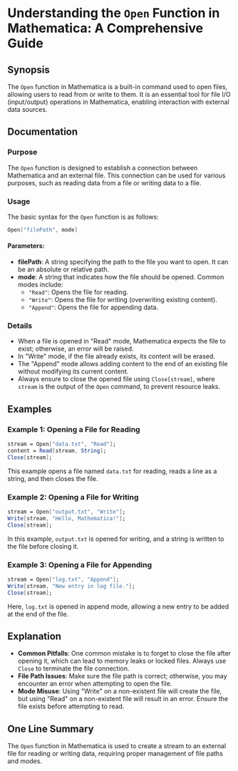 <!--
Meta Description: # Understanding the `Open` Function in Mathematica: A Comprehensive Guide ## Synopsis The `Open` function in Mathematica is a built-in command used to...
Meta Keywords: file, open, stream, mathematica, read
-->

# Understanding the `Open` Function in Mathematica: A Comprehensive Guide

## Synopsis
The `Open` function in Mathematica is a built-in command used to open files, allowing users to read from or write to them. It is an essential tool for file I/O (input/output) operations in Mathematica, enabling interaction with external data sources.

## Documentation
### Purpose
The `Open` function is designed to establish a connection between Mathematica and an external file. This connection can be used for various purposes, such as reading data from a file or writing data to a file.

### Usage
The basic syntax for the `Open` function is as follows:

```mathematica
Open["filePath", mode]
```

#### Parameters:
- **filePath**: A string specifying the path to the file you want to open. It can be an absolute or relative path.
- **mode**: A string that indicates how the file should be opened. Common modes include:
  - `"Read"`: Opens the file for reading.
  - `"Write"`: Opens the file for writing (overwriting existing content).
  - `"Append"`: Opens the file for appending data.

### Details
- When a file is opened in "Read" mode, Mathematica expects the file to exist; otherwise, an error will be raised.
- In "Write" mode, if the file already exists, its content will be erased.
- The "Append" mode allows adding content to the end of an existing file without modifying its current content.
- Always ensure to close the opened file using `Close[stream]`, where `stream` is the output of the `Open` command, to prevent resource leaks.

## Examples
### Example 1: Opening a File for Reading
```mathematica
stream = Open["data.txt", "Read"];
content = Read[stream, String];
Close[stream];
```
This example opens a file named `data.txt` for reading, reads a line as a string, and then closes the file.

### Example 2: Opening a File for Writing
```mathematica
stream = Open["output.txt", "Write"];
Write[stream, "Hello, Mathematica!"];
Close[stream];
```
In this example, `output.txt` is opened for writing, and a string is written to the file before closing it.

### Example 3: Opening a File for Appending
```mathematica
stream = Open["log.txt", "Append"];
Write[stream, "New entry in log file."];
Close[stream];
```
Here, `log.txt` is opened in append mode, allowing a new entry to be added at the end of the file.

## Explanation
- **Common Pitfalls**: One common mistake is to forget to close the file after opening it, which can lead to memory leaks or locked files. Always use `Close` to terminate the file connection.
- **File Path Issues**: Make sure the file path is correct; otherwise, you may encounter an error when attempting to open the file.
- **Mode Misuse**: Using "Write" on a non-existent file will create the file, but using "Read" on a non-existent file will result in an error. Ensure the file exists before attempting to read.

## One Line Summary
The `Open` function in Mathematica is used to create a stream to an external file for reading or writing data, requiring proper management of file paths and modes.
